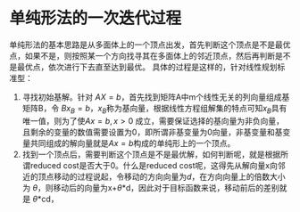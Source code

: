 # 单纯形法的一次迭代过程
单纯形法的基本思路是从多面体上的一个顶点出发，首先判断这个顶点是不是最优点，如果不是，则按照某一个方向找寻其在多面体上的邻近顶点，然后再判断是不是最优点，依次进行下去直至达到最优。
具体的过程是这样的，针对线性规划标准型：
1. 寻找初始基解。针对 $AX=b$，首先找到矩阵A中m个线性无关的列向量组成基矩阵B，令 $Bx_B=b$，$x_B$称为基向量，根据线性方程组解集的特点可知$x_B$具有唯一值，则为了使$Ax=b,x>0$ 成立，需要保证选择的基向量为非负向量，且剩余的变量的数值需要设置为0，即所谓非基变量为$0$向量，非基变量和基变量共同组成的解向量就是$Ax=b$构成的单纯形上的一个顶点。
2. 找到一个顶点后，需要判断这个顶点是不是最优解，如何判断呢，就是根据所谓reduced cost是否大于0。什么是reduced cost呢，这得先从解向量x向邻近的顶点移动的过程说起，令移动的方向向量为$d$，在方向向量上的倍数大小为 $\theta$，则移动后的向量为x+$\theta$*d，因此对于目标函数来说，移动前后的差别就是 $\theta$*cd，
